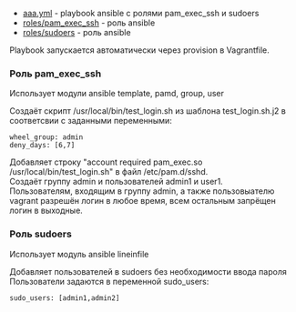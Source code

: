 * [aaa.yml](aaa.yml) - playbook ansible с ролями pam_exec_ssh и sudoers
* [roles/pam_exec_ssh](roles/pam_exec_ssh) - роль ansible
* [roles/sudoers](roles/sudoers) - роль ansible

Playbook запускается автоматически через provision в Vagrantfile.

### Роль pam_exec_ssh

 Использует модули ansible template, pamd, group, user

 Создаёт скрипт /usr/local/bin/test_login.sh из шаблона test_login.sh.j2 в соответсвии с заданными переменными:

    wheel_group: admin
    deny_days: [6,7]

 Добавляет строку "account required pam_exec.so /usr/local/bin/test_login.sh" в файл /etc/pam.d/sshd.  
 Создаёт группу admin и пользователей admin1 и user1.  
 Пользователям, входящим в группу admin, а также пользовыателю vagrant разрешён логин в любое время, всем остальным запрёщен логин в выходные.  

### Роль sudoers

  Использует модуль ansible lineinfile

  Добавляет пользователей в sudoers без необходимости ввода пароля  
  Пользователи задаются в переменной sudo_users:

    sudo_users: [admin1,admin2]
